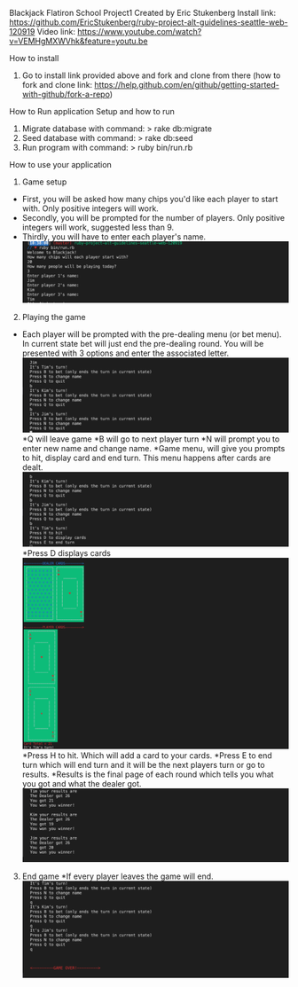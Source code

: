 Blackjack
Flatiron School Project1
Created by Eric Stukenberg
Install link: https://github.com/EricStukenberg/ruby-project-alt-guidelines-seattle-web-120919
Video link: https://www.youtube.com/watch?v=VEMHgMXWVhk&feature=youtu.be

How to install
1. Go to install link provided above and fork and clone from there
  (how to fork and clone link: https://help.github.com/en/github/getting-started-with-github/fork-a-repo)

How to Run application
  Setup and how to run
  1. Migrate database with command:
    > rake db:migrate
  2. Seed database with command:
    > rake db:seed 
  3. Run program with command:
    > ruby bin/run.rb

How to use your application
1. Game setup
  * First, you will be asked how many chips you'd like each player to start with. Only positive  integers will work.
  * Secondly, you will be prompted for the number of players. Only positive integers will work, suggested less than 9.
  * Thirdly, you will have to enter each player's name.
  ![Setup Screenshot](screenshots/setupScreenshot.png)
2. Playing the game
  * Each player will be prompted with the pre-dealing menu (or bet menu). In current state bet will just end the pre-dealing round. You will be presented with 3 options and enter the associated letter.
  ![Setup Screenshot](screenshots/betMenuScreenShot.png)
    *Q will leave game
    *B will go to next player turn
    *N will prompt you to enter new name and change name.
  *Game menu, will give you prompts to hit, display card and end turn. This menu happens after cards are dealt.
    ![game menu Screenshot](screenshots/gameMenuScreenshot.png)
    *Press D displays cards
    ![display Screenshot](screenshots/displayCards.png)
    *Press H to hit. Which will add a card to your cards.
    *Press E to end turn which will end turn and it will be the next players turn or go to results.
  *Results is the final page of each round which tells you what you got and what the dealer got. 
  ![results Screenshot](screenshots/ResultsScreenchot.png)
3. End game 
  *If every player leaves the game will end.
  ![end game Screenshot](screenshots/endGameScreenShot.png)
